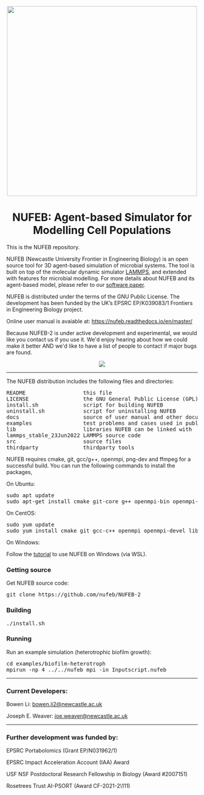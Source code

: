 <p align="center">
  <img src="https://github.com/nufeb/NUFEB-2/blob/master/docs/source/images/log.png" | width=500/>
</p>

<h1 align="center">NUFEB: Agent-based Simulator for Modelling Cell Populations</h1>


This is the NUFEB repository.

NUFEB (Newcastle University Frontier in Engineering Biology) is an open source tool for 3D agent-based simulation of microbial systems.
The tool is built on top of the molecular dynamic simulator [LAMMPS](https://lammps.sandia.gov), and extended with features for microbial modelling. 
For more details about NUFEB and its agent-based model, please refer to our [software paper](https://journals.plos.org/ploscompbiol/article?id=10.1371/journal.pcbi.1007125).

NUFEB is distributed under the terms of the GNU Public License. The development has been funded by the UK’s EPSRC EP/K039083/1 Frontiers in Engineering Biology project. 

Online user manual is avaiable at: https://nufeb.readthedocs.io/en/master/ 

Because NUFEB-2 is under active development and experimental, we would like you contact us if you use it. We'd enjoy hearing about how we could make it better AND we'd like to have a list of people to contact if major bugs are found. 

<p align="center">
  <img src="https://github.com/nufeb/NUFEB-dev/blob/master/docs/source/images/IBM-NUFEB.png">
</p>

---------------------------------------------------------------------------

The NUFEB distribution includes the following files and directories:
<pre>
README                  this file 
LICENSE                 the GNU General Public License (GPL)
install.sh              script for building NUFEB 
uninstall.sh            script for uninstalling NUFEB 
docs                    source of user manual and other documentations 
examples                test problems and cases used in publications 
lib                     libraries NUFEB can be linked with 
lammps_stable_23Jun2022 LAMMPS source code
src                     source files 
thirdparty              thirdparty tools
</pre>

NUFEB requires cmake, git, gcc/g++, openmpi, png-dev and ffmpeg for a successful build.
You can run the following commands to install the packages, 

On Ubuntu:
<pre>
sudo apt update
sudo apt-get install cmake git-core g++ openmpi-bin openmpi-common libopenmpi-dev libpng-dev ffmpeg
</pre>

On CentOS:
<pre>
sudo yum update
sudo yum install cmake git gcc-c++ openmpi openmpi-devel libpng-dev ffmpeg
</pre>

On Windows:

Follow the [tutorial](https://nufeb.readthedocs.io/en/master/install_win.html) to use NUFEB on Windows (via WSL).

### Getting source
Get NUFEB source code:
<pre>
git clone https://github.com/nufeb/NUFEB-2
</pre>

### Building
<pre>
./install.sh
</pre>

### Running
Run an example simulation (heterotrophic biofilm growth):
<pre>
cd examples/biofilm-heterotroph
mpirun -np 4 ../../nufeb_mpi -in Inputscript.nufeb
</pre>

---------------------------------------------------------------------------
### Current Developers:

Bowen Li: bowen.li2@newcastle.ac.uk

Joseph E. Weaver: joe.weaver@newcastle.ac.uk

---------------------------------------------------------------------------
### Further development was funded by:

EPSRC Portabolomics (Grant EP/N031962/1)

EPSRC Impact Acceleration Account (IAA) Award

USF NSF Postdoctoral Research Fellowship in Biology (Award #2007151)

Rosetrees Trust AI-PSORT (Award CF-2021-2\111)

